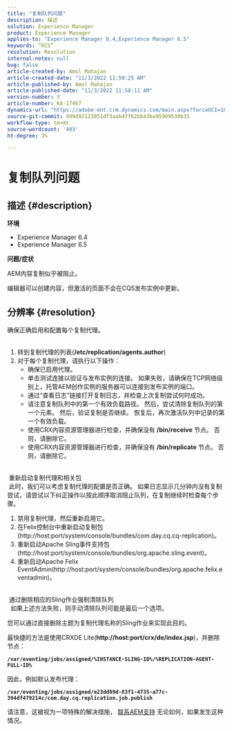 ```yaml
---
title: "复制队列问题"
description: 描述
solution: Experience Manager
product: Experience Manager
applies-to: "Experience Manager 6.4,Experience Manager 6.5"
keywords: “KCS”
resolution: Resolution
internal-notes: null
bug: false
article-created-by: Amol Mahajan
article-created-date: "11/3/2022 11:50:25 AM"
article-published-by: Amol Mahajan
article-published-date: "11/3/2022 11:58:11 AM"
version-number: 3
article-number: KA-17467
dynamics-url: "https://adobe-ent.crm.dynamics.com/main.aspx?forceUCI=1&pagetype=entityrecord&etn=knowledgearticle&id=1a7e0ab3-6d5b-ed11-9561-6045bd006d92"
source-git-commit: 999d92123851df3aab47f62bb43ba95909530b35
workflow-type: tm+mt
source-wordcount: '403'
ht-degree: 3%

---
```


# 复制队列问题

## 描述 {#description}

<b>环境</b>
- Experience Manager 6.4
- Experience Manager 6.5


<b>问题/症状</b>

AEM内容复制似乎被阻止。

编辑器可以创建内容，但激活的页面不会在CQ5发布实例中更新。


## 分辨率 {#resolution}

确保正确启用和配置每个复制代理。<br> 
1. 转到复制代理的列表(<b>/etc/replication/agents.author</b>)
2. 对于每个复制代理，请执行以下操作：
   - 确保已启用代理。
   - 单击测试连接以验证与发布实例的连接。 如果失败，请确保在TCP网络级别上，托管AEM创作实例的服务器可以连接到发布实例的端口。
   - 通过“查看日志”链接打开复制日志，并检查上次复制尝试何时成功。
   - 请注意复制队列中的第一个有效负载路径。 然后，尝试清除复制队列的第一个元素。 然后，验证复制是否继续。 恢复后，再次激活队列中记录的第一个有效负载。
   - 使用CRX内容资源管理器进行检查，并确保没有 <b>/bin/receive</b> 节点。 否则，请删除它。
   - 使用CRX内容资源管理器进行检查，并确保没有 <b>/bin/replicate</b> 节点。 否则，请删除它。

<br> 重新启动复制代理和相关包<br> 此时，我们可以考虑复制代理的配置是否正确。 如果日志显示几分钟内没有复制尝试，请尝试以下纠正操作以按此顺序取消阻止队列，在复制继续时检查每个步骤。


1. 禁用复制代理，然后重新启用它。
2. 在Felix控制台中重新启动复制包(http://host:port/system/console/bundles/com.day.cq.cq-replication)。
3. 重新启动Apache Sling事件支持包(http://host:port/system/console/bundles/org.apache.sling.event)。
4. 重新启动Apache Felix EventAdmin(http://host:port/system/console/bundles/org.apache.felix.eventadmin)。

<br> 通过删除相应的Sling作业强制清除队列<br> 
如果上述方法失败，则手动清除队列可能是最后一个选项。

您可以通过直接删除主题为复制代理名称的Sling作业来实现此目的。

最快捷的方法是使用CRXDE Lite(<b>http://host:port/crx/de/index.jsp</b>)，并删除节点：

<b>`/var/eventing/jobs/assigned/%INSTANCE-SLING-ID%/%REPLICATION-AGENT-FULL-ID%`</b>

因此，例如默认发布代理：

<b>`/var/eventing/jobs/assigned/e23dd09d-83f1-4735-a77c-394df479214c/com.day.cq.replication.job.publish`</b>

请注意，这被视为一项特殊的解决措施， [联系AEM支持](https://helpx.adobe.com/cn/marketing-cloud/contact-support.html) 无论如何，如果发生这种情况。
